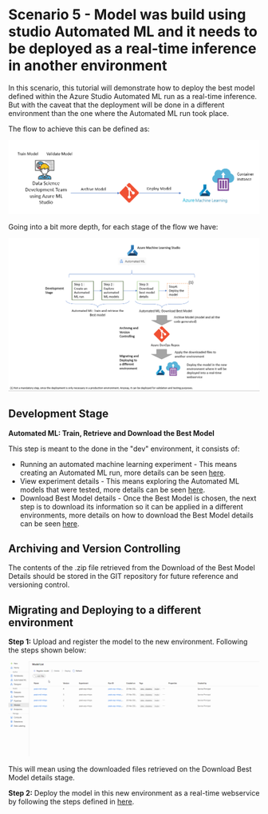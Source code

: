 # Scenario 5 - Model was build using studio Automated ML and it needs to be deployed as a real-time inference in another environment

In this scenario, this tutorial will demonstrate how to deploy the best model defined within the Azure Studio Automated ML run as a real-time inference. But with the caveat that the deployment will be done in a different environment than the one where the Automated ML run took place.

The flow to achieve this can be defined as:

<p align="center">
  <img src="../Images/devops2c.png">
</p>

Going into a bit more depth, for each stage of the flow we have:

![](../Images/devops_autmoml1.png)

## Development Stage

**Automated ML: Train, Retrieve and Download the Best Model** 

This step is meant to the done in the "dev" environment, it consists of:

* Running an automated machine learning experiment - This means creating an Automated ML run, more details can be seen [here](../Documents/Automated-ML.md#New-AutomatedML-Run).
* View experiment details - This means exploring the Automated ML models that were tested, more details can be seen [here](../Documents/Automated-ML.md#Explore-AutomatedML-Models).
* Download Best Model details - Once the Best Model is chosen, the next step is to download its information so it can be applied in a different environments, more details on how to download the Best Model details can be seen [here](../Documents/Automated-ML.md#Download-AutomatedML-Model).

## Archiving and Version Controlling

The contents of the .zip file retrieved from the Download of the Best Model Details should be stored in the GIT repository for future reference and versioning control. 

## Migrating and Deploying to a different environment

**Step 1:** Upload and register the model to the new environment. Following the steps shown below:

![](../Images/devops2d.gif)

This will mean using the downloaded files retrieved on the Download Best Model details stage.

**Step 2:** Deploy the model in this new environment as a real-time webservice by following the steps defined in [here](../Documents/Automated-ML.md#Deploy-AutomatedML-Model).
